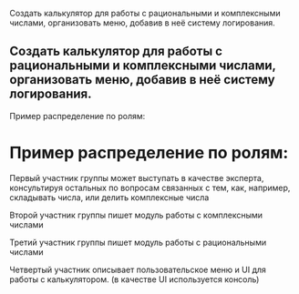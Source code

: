 Создать калькулятор для работы с рациональными и комплексными числами, организовать меню, добавив в неё систему логирования.
## Создать калькулятор для работы с рациональными и комплексными числами, организовать меню, добавив в неё систему логирования.


Пример распределение по ролям:
# Пример распределение по ролям:

Первый участник группы может выступать в качестве эксперта, консультируя остальных по вопросам связанных с тем, как, например, складывать числа, или делить комплексные числа

Второй участник группы пишет модуль работы с комплексными числами

Третий участник группы пишет модуль работы с рациональными числами

Четвертый участник описывает пользовательское меню и UI для работы с калькулятором. (в качестве UI используется консоль)